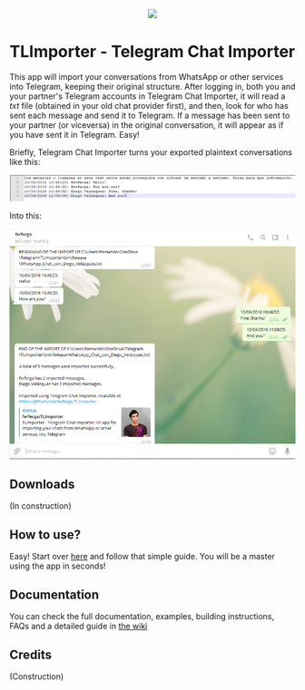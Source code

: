 <p align="center">
  <img src="https://github.com/ferferga/TLImporter/raw/master/images/Intro.png">
 </p>

# TLImporter - Telegram Chat Importer

This app will import your conversations from WhatsApp or other services into Telegram, keeping their original structure. After logging in, both you and your partner's Telegram accounts in Telegram Chat Importer, it will read a _txt_ file (obtained in your old chat provider first), and then, look for who has sent each message and send it to Telegram. If a message has been sent to your partner (or viceversa) in the original conversation, it will appear as if you have sent it in Telegram. Easy!

Briefly, Telegram Chat Importer turns your exported plaintext conversations like this:

![](/images/txt.PNG)

Into this:

![](/images/ImportedChat.PNG)

## Downloads

(In construction)

## How to use?

Easy! Start over [here](https://github.com/ferferga/TLImporter/wiki/Getting-your-chats-from-third-party-services) and follow that simple guide. You will be a master using the app in seconds!

## Documentation

You can check the full documentation, examples, building instructions, FAQs and a detailed guide in [the wiki](https://github.com/ferferga/TLImporter/wiki/Getting-your-chats-from-third-party-services)

## Credits

(Construction)
